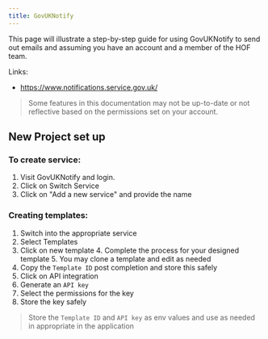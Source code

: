 ```yaml
---
title: GovUKNotify
---
```


This page will illustrate a step-by-step guide for using GovUKNotify to send out emails and assuming you have an account and a member of the HOF team.

Links:

* https://www.notifications.service.gov.uk/

> Some features in this documentation may not be up-to-date or not reflective based on the permissions set on your account.

##  New Project set up 

### To create service:

1. Visit GovUKNotify and login.
2. Click on Switch Service
3. Click on "Add a new service" and provide the name


### Creating templates:

1. Switch into the appropriate service
2. Select Templates
3. Click on new template
   4. Complete the process for your designed template
      5. You may clone a template and edit as needed
6. Copy the `Template ID` post completion and store this safely
7. Click on API integration
8. Generate an `API key`
9. Select the permissions for the key 
10. Store the key safely

> Store the `Template ID` and `API key` as env values and use as needed in  appropriate in the application 





